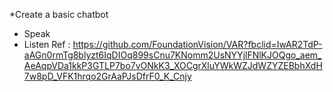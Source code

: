 *Create a basic chatbot
- Speak
- Listen
Ref : https://github.com/FoundationVision/VAR?fbclid=IwAR2TdP-aAGn0rmTg8blyzt6IqDIOq899sCnu7KNomm2UsNYYjlFNlKJOQgo_aem_AeAqpVDa1kkP3GTLP7bo7vONkK3_XOCgrXluYWkWZJdWZYZEBbhXdH7w8pD_VFK1hrqo2GrAaPJsDfrF0_K_Cnjy